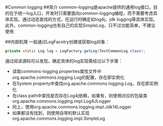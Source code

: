#Common logging
##简介
common-logging是apache提供的通用log接口，目的在于统一log入口，开发时只需要面向common-logging编程，而不需要考虑具体实现。通过动态查找的方式，在运行时确定如log4j，jdk logging等具体实现。此外，common-logging也有自己的实现SimpleLog，只不过功能简单，不建议使用  

##内部机理
一般通过LogFacotry创建或获取log对象：  
```java
private static Log log = LogFactory.getLog(TestCommonLog.class);
```
通过阅读源码可以发现，确定具体的log实现需经过以下步骤：  
- 读取commons-logging.properties属性文件中org.apache.commons.logging.Log的配置，存在即实例化
- 在System property中查找org.apache.commons.logging.Log，存在即实例化
- 在class path中查找是否存在Log4j依赖，如果有，则使用对应的包装类org.apache.commons.logging.impl.Log4JLogger
- 同上，使用org.apache.commons.logging.impl.Jdk14Logger
- 如果都没有找到，则使用自带的默认实现org.apache.commons.logging.impl.SimpleLog